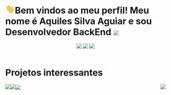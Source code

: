 <h1><img src="https://raw.githubusercontent.com/ABSphreak/ABSphreak/master/gifs/Hi.gif" width="30px">Bem vindos ao meu perfil! Meu nome é Aquiles Silva Aguiar e sou Desenvolvedor BackEnd <img src="https://emojis.slackmojis.com/emojis/images/1531849430/4246/blob-sunglasses.gif?1531849430" width="30px"></h1>
<p align="center">
  <img src ="https://github-readme-stats.vercel.app/api?username=AquilesAguiar&show_icons=true&count_private=true&theme=darcula&hide_border=true&hide=issues,contribs&bg_color=00000000">
  <img src ="https://github-readme-stats.vercel.app/api/top-langs/?username=AquilesAguiar&layout=compact&hide_border=true&theme=darcula&bg_color=00000000&langs_count=6&hide=jupyter%20notebook,tex,css,php">
  <img src ="https://github-readme-streak-stats.herokuapp.com?user=AquilesAguiar&theme=darcula&hide_border=true&background=FFFFFF00">
  <br>
  <br>
</p>

<p align="center">
  <h1>Projetos interessantes</h1>
  <img align="left" src ="https://github-readme-stats.vercel.app/api/pin/?username=AquilesAguiar&repo=SummerEletroWeather">
  <img align="right" src ="https://github-readme-stats.vercel.app/api/pin/?username=AquilesAguiar&repo=apiCompras">
  <img align="center" src ="https://github-readme-stats.vercel.app/api/pin/?username=AquilesAguiar&repo=ProjetoLojaCSharp ">
  <img align="left" src ="https://github-readme-stats.vercel.app/api/pin/?username=AquilesAguiar&repo=UclFy">
</p> 
